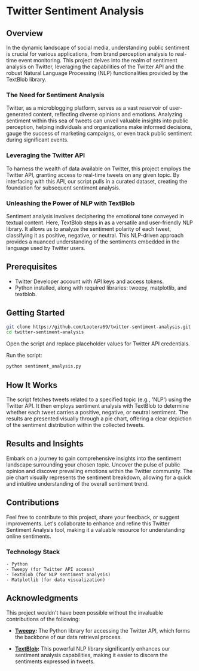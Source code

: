 # Twitter Sentiment Analysis

## Overview

In the dynamic landscape of social media, understanding public sentiment is crucial for various applications, from brand perception analysis to real-time event monitoring. This project delves into the realm of sentiment analysis on Twitter, leveraging the capabilities of the Twitter API and the robust Natural Language Processing (NLP) functionalities provided by the TextBlob library.

### The Need for Sentiment Analysis

Twitter, as a microblogging platform, serves as a vast reservoir of user-generated content, reflecting diverse opinions and emotions. Analyzing sentiment within this sea of tweets can unveil valuable insights into public perception, helping individuals and organizations make informed decisions, gauge the success of marketing campaigns, or even track public sentiment during significant events.

### Leveraging the Twitter API

To harness the wealth of data available on Twitter, this project employs the Twitter API, granting access to real-time tweets on any given topic. By interfacing with this API, our script pulls in a curated dataset, creating the foundation for subsequent sentiment analysis.

### Unleashing the Power of NLP with TextBlob

Sentiment analysis involves deciphering the emotional tone conveyed in textual content. Here, TextBlob steps in as a versatile and user-friendly NLP library. It allows us to analyze the sentiment polarity of each tweet, classifying it as positive, negative, or neutral. This NLP-driven approach provides a nuanced understanding of the sentiments embedded in the language used by Twitter users.

## Prerequisites
- Twitter Developer account with API keys and access tokens.
- Python installed, along with required libraries: tweepy, matplotlib, and textblob.

## Getting Started
```bash
git clone https://github.com/Lootera69/twitter-sentiment-analysis.git
cd twitter-sentiment-analysis
```
Open the script and replace placeholder values for Twitter API credentials.

Run the script:
```bash
python sentiment_analysis.py
```
## How It Works
The script fetches tweets related to a specified topic (e.g., 'NLP') using the Twitter API. It then employs sentiment analysis with TextBlob to determine whether each tweet carries a positive, negative, or neutral sentiment. The results are presented visually through a pie chart, offering a clear depiction of the sentiment distribution within the collected tweets.

## Results and Insights
Embark on a journey to gain comprehensive insights into the sentiment landscape surrounding your chosen topic. Uncover the pulse of public opinion and discover prevailing emotions within the Twitter community. The pie chart visually represents the sentiment breakdown, allowing for a quick and intuitive understanding of the overall sentiment trend.

## Contributions
Feel free to contribute to this project, share your feedback, or suggest improvements. Let's collaborate to enhance and refine this Twitter Sentiment Analysis tool, making it a valuable resource for understanding online sentiments.

### Technology Stack
```
- Python
- Tweepy (for Twitter API access)
- TextBlob (for NLP sentiment analysis)
- Matplotlib (for data visualization)
```
## Acknowledgments
This project wouldn't have been possible without the invaluable contributions of the following:

- **[Tweepy](https://www.tweepy.org/):** The Python library for accessing the Twitter API, which forms the backbone of our data retrieval process.

- **[TextBlob](https://textblob.readthedocs.io/):** This powerful NLP library significantly enhances our sentiment analysis capabilities, making it easier to discern the sentiments expressed in tweets.
